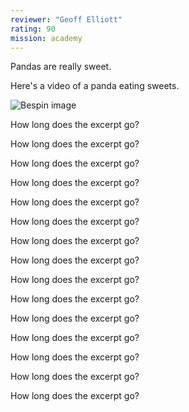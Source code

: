```yaml
---
reviewer: "Geoff Elliott"
rating: 90
mission: academy
---
```


Pandas are really sweet.

Here's a video of a panda eating sweets.

![Bespin image](bespin.png "This is a caption")

How long does the excerpt go?

How long does the excerpt go?

How long does the excerpt go?

How long does the excerpt go?

How long does the excerpt go?

How long does the excerpt go?

How long does the excerpt go?

How long does the excerpt go?

How long does the excerpt go?

How long does the excerpt go?

How long does the excerpt go?

How long does the excerpt go?

How long does the excerpt go?

How long does the excerpt go?

How long does the excerpt go?